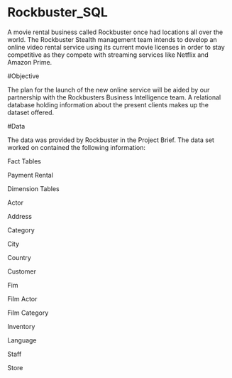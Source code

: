 # Rockbuster_SQL
A movie rental business called Rockbuster once had locations all over the world. The Rockbuster Stealth management team intends to develop an online video rental service using its current movie licenses in order to stay competitive as they compete with streaming services like Netflix and Amazon Prime.

#Objective

The plan for the launch of the new online service will be aided by our partnership with the Rockbusters Business Intelligence team. A relational database holding information about the present clients makes up the dataset offered.

#Data

The data was provided by Rockbuster in the Project Brief. The data set worked on contained the following information:

Fact Tables

Payment
Rental

Dimension Tables

Actor

Address

Category

City

Country

Customer

Fim

Film Actor

Film Category

Inventory

Language

Staff

Store


